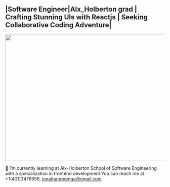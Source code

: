 ## |Software Engineer|Alx_Holberton grad | Crafting Stunning UIs with Reactjs | Seeking Collaborative Coding Adventure| ##


<img src="https://user-images.githubusercontent.com/111250548/196680278-ec6e9326-e09c-4c6b-90e7-ed99855c61bb.jpg" align="center" width="800" height="400">

 
 🌱 I’m currently learning at Alx-Holberton School of Software Engineering with a specialization in frontend development
You can reach me at +1(401)3476956,  jonathangnenga@gmail.com




<!---
serena0012/serena0012 is a ✨ special ✨ repository because its `README.md` (this file) appears on your GitHub profile.
You can click the Preview link to take a look at your changes.
--->
